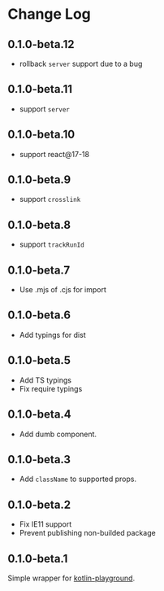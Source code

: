 # Change Log

## 0.1.0-beta.12

- rollback `server` support due to a bug

## 0.1.0-beta.11

- support `server`

## 0.1.0-beta.10

- support react@17-18

## 0.1.0-beta.9

- support `crosslink`

## 0.1.0-beta.8

- support `trackRunId`

## 0.1.0-beta.7

-   Use .mjs of .cjs for import

## 0.1.0-beta.6

-   Add typings for dist 

## 0.1.0-beta.5

-   Add TS typings
-   Fix require typings

## 0.1.0-beta.4

-   Add dumb component.

## 0.1.0-beta.3

-   Add `className` to supported props.

## 0.1.0-beta.2

-   Fix IE11 support
-   Prevent publishing non-builded package

## 0.1.0-beta.1

Simple wrapper for [kotlin-playground](https://github.com/JetBrains/kotlin-playground).
